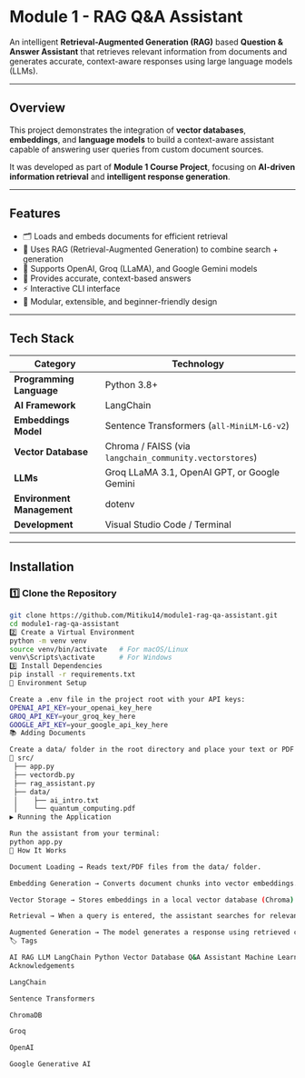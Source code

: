 
# Module 1 - RAG Q&A Assistant

An intelligent **Retrieval-Augmented Generation (RAG)** based **Question & Answer Assistant** that retrieves relevant information from documents and generates accurate, context-aware responses using large language models (LLMs).  

---

## Overview

This project demonstrates the integration of **vector databases**, **embeddings**, and **language models** to build a context-aware assistant capable of answering user queries from custom document sources.

It was developed as part of **Module 1 Course Project**, focusing on **AI-driven information retrieval** and **intelligent response generation**.

---

## Features

- 🗂️ Loads and embeds documents for efficient retrieval  
- 🧠 Uses RAG (Retrieval-Augmented Generation) to combine search + generation  
- 💬 Supports OpenAI, Groq (LLaMA), and Google Gemini models  
- 🧾 Provides accurate, context-based answers  
- ⚡ Interactive CLI interface  
- 🧰 Modular, extensible, and beginner-friendly design  

---

## Tech Stack

| Category | Technology |
|-----------|-------------|
| **Programming Language** | Python 3.8+ |
| **AI Framework** | LangChain |
| **Embeddings Model** | Sentence Transformers (`all-MiniLM-L6-v2`) |
| **Vector Database** | Chroma / FAISS (via `langchain_community.vectorstores`) |
| **LLMs** | Groq LLaMA 3.1, OpenAI GPT, or Google Gemini |
| **Environment Management** | dotenv |
| **Development** | Visual Studio Code / Terminal |

---

## Installation

### 1️⃣ Clone the Repository
```bash
git clone https://github.com/Mitiku14/module1-rag-qa-assistant.git
cd module1-rag-qa-assistant
2️⃣ Create a Virtual Environment
python -m venv venv
source venv/bin/activate   # For macOS/Linux
venv\Scripts\activate      # For Windows
3️⃣ Install Dependencies
pip install -r requirements.txt
🔑 Environment Setup

Create a .env file in the project root with your API keys:
OPENAI_API_KEY=your_openai_key_here
GROQ_API_KEY=your_groq_key_here
GOOGLE_API_KEY=your_google_api_key_here
📚 Adding Documents

Create a data/ folder in the root directory and place your text or PDF files there.
📁 src/
 ├── app.py
 ├── vectordb.py
 ├── rag_assistant.py
 ├── data/
 │    ├── ai_intro.txt
 │    └── quantum_computing.pdf
▶️ Running the Application

Run the assistant from your terminal:
python app.py
🧠 How It Works

Document Loading → Reads text/PDF files from the data/ folder.

Embedding Generation → Converts document chunks into vector embeddings.

Vector Storage → Stores embeddings in a local vector database (Chroma).

Retrieval → When a query is entered, the assistant searches for relevant vectors.

Augmented Generation → The model generates a response using retrieved context.
🏷️ Tags

AI RAG LLM LangChain Python Vector Database Q&A Assistant Machine Learning
Acknowledgements

LangChain

Sentence Transformers

ChromaDB

Groq

OpenAI

Google Generative AI